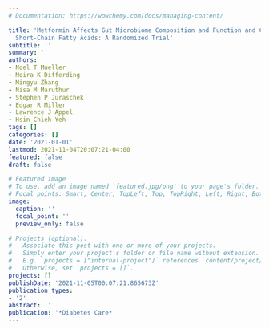 ```yaml
---
# Documentation: https://wowchemy.com/docs/managing-content/

title: 'Metformin Affects Gut Microbiome Composition and Function and Circulating
  Short-Chain Fatty Acids: A Randomized Trial'
subtitle: ''
summary: ''
authors:
- Noel T Mueller
- Moira K Differding
- Mingyu Zhang
- Nisa M Maruthur
- Stephen P Juraschek
- Edgar R Miller
- Lawrence J Appel
- Hsin-Chieh Yeh
tags: []
categories: []
date: '2021-01-01'
lastmod: 2021-11-04T20:07:21-04:00
featured: false
draft: false

# Featured image
# To use, add an image named `featured.jpg/png` to your page's folder.
# Focal points: Smart, Center, TopLeft, Top, TopRight, Left, Right, BottomLeft, Bottom, BottomRight.
image:
  caption: ''
  focal_point: ''
  preview_only: false

# Projects (optional).
#   Associate this post with one or more of your projects.
#   Simply enter your project's folder or file name without extension.
#   E.g. `projects = ["internal-project"]` references `content/project/deep-learning/index.md`.
#   Otherwise, set `projects = []`.
projects: []
publishDate: '2021-11-05T00:07:21.865673Z'
publication_types:
- '2'
abstract: ''
publication: '*Diabetes Care*'
---
```

